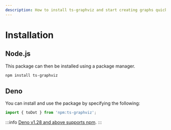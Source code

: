 ```yaml
---
description: How to install ts-graphviz and start creating graphs quickly.
---
```

# Installation

## Node.js

This package can then be installed using a package manager.

```bash npm2yarn
npm install ts-graphviz
```

## Deno

You can install and use the package by specifying the following:

```ts
import { toDot } from 'npm:ts-graphviz';
```

:::info
[Deno v1.28 and above supports npm](https://deno.land/manual/node/npm_specifiers).
:::
